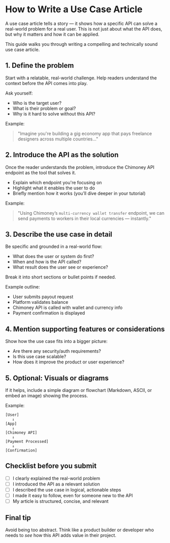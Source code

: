 # How to Write a Use Case Article

A use case article tells a story — it shows how a specific API can solve a real-world problem for a real user. This is not just about what the API does, but why it matters and how it can be applied.

This guide walks you through writing a compelling and technically sound use case article.

## 1. Define the problem

Start with a relatable, real-world challenge. Help readers understand the context before the API comes into play.

Ask yourself:

- Who is the target user?
- What is their problem or goal?
- Why is it hard to solve without this API?

Example:  
> "Imagine you're building a gig economy app that pays freelance designers across multiple countries..."

## 2. Introduce the API as the solution

Once the reader understands the problem, introduce the Chimoney API endpoint as the tool that solves it.

- Explain which endpoint you're focusing on
- Highlight what it enables the user to do
- Briefly mention how it works (you’ll dive deeper in your tutorial)

Example:  
> "Using Chimoney’s `multi-currency wallet transfer` endpoint, we can send payments to workers in their local currencies — instantly."

## 3. Describe the use case in detail

Be specific and grounded in a real-world flow:

- What does the user or system do first?
- When and how is the API called?
- What result does the user see or experience?

Break it into short sections or bullet points if needed.

Example outline:
- User submits payout request
- Platform validates balance
- Chimoney API is called with wallet and currency info
- Payment confirmation is displayed

## 4. Mention supporting features or considerations

Show how the use case fits into a bigger picture:

- Are there any security/auth requirements?
- Is this use case scalable?
- How does it improve the product or user experience?

## 5. Optional: Visuals or diagrams

If it helps, include a simple diagram or flowchart (Markdown, ASCII, or embed an image) showing the process.

Example:

```
[User] 
   ↓
[App]
   ↓
[Chimoney API]
   ↓
[Payment Processed]
   ↓
[Confirmation]
```

## Checklist before you submit

- [ ] I clearly explained the real-world problem
- [ ] I introduced the API as a relevant solution
- [ ] I described the use case in logical, actionable steps
- [ ] I made it easy to follow, even for someone new to the API
- [ ] My article is structured, concise, and relevant

## Final tip

Avoid being too abstract. Think like a product builder or developer who needs to *see* how this API adds value in their project.
